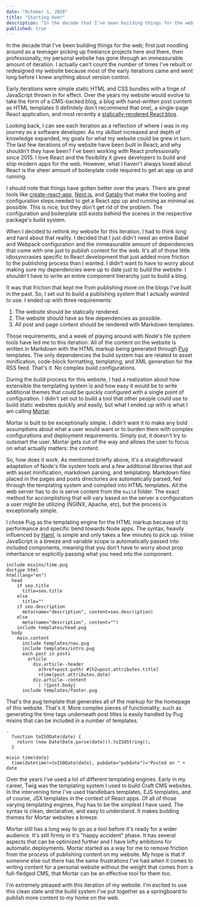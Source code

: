 ```yaml
---
date: "October 1, 2020"
title: "Starting Over"
description: "In the decade that I've been building things for the web; first just noodling around as a teenager picking up freelance projects here and there, then professionally, my personal website has gone through an immeasurable amount of iteration. It was time for a fresh start."
published: true
---
```


In the decade that I've been building things for the web; first just noodling around as a teenager picking up freelance projects here and there, then professionally, my personal website has gone through an immeasurable amount of iteration. I actually can't count the number of times I've rebuilt or redesigned my website because most of the early iterations came and went long before I knew anything about version control.

Early iterations were simple static HTML and CSS bundles with a tinge of JavaScript thrown in for effect. Over the years my website would evolve to take the form of a CMS-backed blog, a blog with hand-written post content as HTML templates (I definitely don't recommend that one), a single-page React application, and most recently a [statically-rendered React blog](https://github.com/tylerreckart/tylerreckart.com).

Looking back, I can see each iteration as a reflection of where I was in my journey as a software developer. As my skillset increased and depth of knowledge expanded, my goals for what my website could be grew in turn. The last few iterations of my website have been built in React; and why shouldn't they have been? I've been working with React professionally since 2015. I love React and the flexibility it gives developers to build and ship modern apps for the web. However, what I haven't always loved about React is the sheer amount of boilerplate code required to get an app up and running.

I should note that things have gotten better over the years. There are great tools like [create-react-app](https://github.com/facebook/create-react-app), [Next.js](https://github.com/vercel/next.js), and [Gatsby](https://github.com/gatsbyjs/gatsby) that make the tooling and configuration steps needed to get a React app up and running as minimal as possible. This is nice, but they don't get rid of the problem. The configuration and boilerplate still exists behind the scenes in the respective package's build system.

When I decided to rethink my website for this iteration, I had to think long and hard about that reality. I decided that I just didn't need an entire Babel and Webpack configuration and the immeasurable amount of dependencies that come with one just to publish content for the web. It's all of those little idiosyncrasies specific to React development that just added more friction to the publishing process than I wanted. I didn't want to have to worry about making sure my dependencies were up to date just to build the website. I shouldn't have to write an entire component hierarchy just to build a blog. 

It was that friction that kept me from publishing more on the blogs I've built in the past. So, I set out to build a publishing system that I actually _wanted_ to use. I ended up with three requirements:
1. The website should be statically rendered.
2. The website should have as few dependencies as possible.
3. All post and page content should be rendered with Markdown templates.

Those requirements, and a week of playing around with Node's file system tools have led me to this iteration. All of the content on the website is written in Markdown with the HTML markup being generated through [Pug](https://github.com/pugjs/pug) templates. The only dependencies the build system has are related to asset minification, code-block formatting, templating, and XML generation for the RSS feed. That's it. No complex build configurations.

During the build process for this website, I had a realization about how extensible the templating system is and how easy it would be to write additional themes that could be quickly configured with a single point of configuration. I didn't set out to build a tool that other people could use to build static websites quickly and easily, but what I ended up with is what I am calling [Mortar](https://github.com/tylerreckart/mortar).

Mortar is built to be exceptionally simple. I didn't want it to make any bold assumptions about what a user would want or to burden them with complex configurations and deployment requirements. Simply put, it doesn't try to outsmart the user. Mortar gets out of the way and allows the user to focus on what actually matters: the content.

So, how does it work. As mentioned briefly above, it's a straightforward adaptation of Node's file system tools and a few additional libraries that aid with asset minification, markdown parsing, and templating. Markdown files placed in the pages and posts directories are automatically parsed, fed through the templating system and compiled into HTML templates. All the web server has to do is serve content from the `build` folder. The exact method for accomplishing that will vary based on the server a configuration a user might be utilizing (NGINX, Apache, etc), but the process is exceptionally simple.

I chose Pug as the templating engine for the HTML markup because of its performance and specific bend towards Node apps. The syntax, heavily influenced by [Haml](https://haml.info/), is simple and only takes a few minutes to pick up. Inline JavaScript is a breeze and variable scope is automatically passed into included components, meaning that you don't have to worry about prop inheritance or explicitly passing what you need into the component.

```pug
include mixins/time.pug
doctype html
html(lang="en")
  head
    if seo.title
      title=seo.title
    else
      title=""
    if seo.description
      meta(name="description", content=seo.description)
    else
      meta(name="description", content="")
    include templates/head.pug
  body
    main.content
      include templates/nav.pug
      include templates/intro.pug
      each post in posts
        article
          div.article--header
            a(href=post.path) #[h2=post.attributes.title]
            +time(post.attributes.date)
          div.article--content
            | !{post.body}
      include templates/footer.pug
```

That's the pug template that generates all of the markup for the homepage of this website. That's it. More complex pieces of functionality, such as generating the time tags underneath post titles is easily handled by Pug mixins that can be included in a number of templates.

```pug
-
  function toISODate(date) {
    return (new Date(Date.parse(date))).toISOString();
  }

mixin time(date)
  time(datetime!=toISODate(date), pubdate="pubdate")="Posted on " + date
```

Over the years I've used a lot of different templating engines. Early in my career, Twig was the templating system I used to build Craft CMS websites. In the intervening time I've used Handlebars templates, EJS templates, and of course, JSX templates in the context of React apps. Of all of those varying templating engines, Pug has to be the simplest I have used. The syntax is clean, declarative, and easy to understand. It makes building themes for Mortar websites a breeze.

Mortar still has a long way to go as a tool before it's ready for a wider audience. It's still firmly in it's "happy accident" phase. It has several aspects that can be optimized further and I have lofty ambitions for automatic deployments. Mortar started as a way for me to remove friction from the process of publishing content on my website. My hope is that if someone else out there has the same frustrations I've had when it comes to writing content for a personal website without the weight that comes from a full-fledged CMS, that Mortar can be an effective tool for them too.

I'm extremely pleased with this iteration of my website. I'm excited to use this clean slate and the build system I've put together as a springboard to publish more content to my home on the web.
